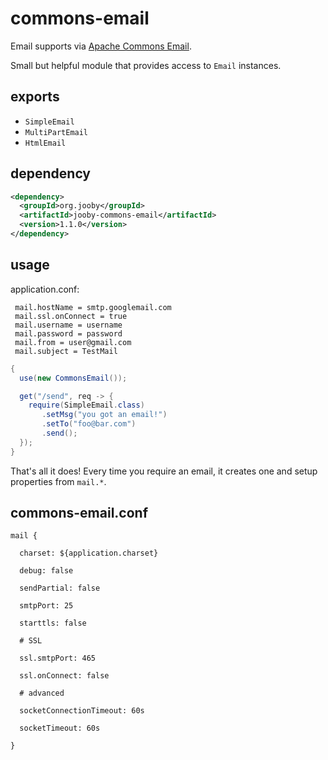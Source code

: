 # commons-email

Email supports via [Apache Commons Email](https://commons.apache.org/proper/commons-email).

Small but helpful module that provides access to ```Email``` instances.

## exports

* ```SimpleEmail```
* ```MultiPartEmail```
* ```HtmlEmail```

## dependency

```xml
<dependency>
  <groupId>org.jooby</groupId>
  <artifactId>jooby-commons-email</artifactId>
  <version>1.1.0</version>
</dependency>
```

## usage

application.conf:

```properties
 mail.hostName = smtp.googlemail.com
 mail.ssl.onConnect = true
 mail.username = username
 mail.password = password
 mail.from = user@gmail.com
 mail.subject = TestMail
```

```java
{
  use(new CommonsEmail());

  get("/send", req -> {
    require(SimpleEmail.class)
       .setMsg("you got an email!")
       .setTo("foo@bar.com")
       .send();
  });
}
```

That's all it does! Every time you require an email, it creates one and setup properties from ```mail.*```.

## commons-email.conf

```properties
mail {

  charset: ${application.charset}

  debug: false

  sendPartial: false

  smtpPort: 25

  starttls: false

  # SSL

  ssl.smtpPort: 465

  ssl.onConnect: false

  # advanced

  socketConnectionTimeout: 60s

  socketTimeout: 60s

}
```
